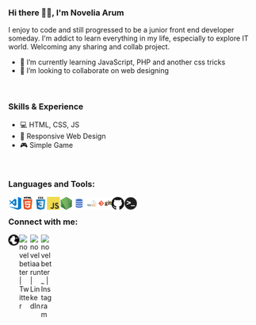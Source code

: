 ### Hi there 👋🏻, I'm Novelia Arum
I enjoy to code and still progressed to be a junior front end developer someday.
I'm addict to learn everything in my life, especially to explore IT world.
Welcoming any sharing and collab project.
- 🌱 I’m currently learning JavaScript, PHP and another css tricks
- 👯 I’m looking to collaborate on web designing
<br >
<!-- <hr > -->

### Skills & Experience
- 💻 HTML, CSS, JS
- 📱  Responsive Web Design
- 🎮 Simple Game

<br >
<!-- <hr > -->

### Languages and Tools:
<img align="left" alt="Visual Studio Code" width="26px" src="https://raw.githubusercontent.com/github/explore/80688e429a7d4ef2fca1e82350fe8e3517d3494d/topics/visual-studio-code/visual-studio-code.png" />
<img align="left" alt="HTML5" width="26px" src="https://raw.githubusercontent.com/github/explore/80688e429a7d4ef2fca1e82350fe8e3517d3494d/topics/html/html.png" />
<img align="left" alt="CSS3" width="26px" src="https://raw.githubusercontent.com/github/explore/80688e429a7d4ef2fca1e82350fe8e3517d3494d/topics/css/css.png" />
<img align="left" alt="JavaScript" width="26px" src="https://raw.githubusercontent.com/github/explore/80688e429a7d4ef2fca1e82350fe8e3517d3494d/topics/javascript/javascript.png" />
<img align="left" alt="Node.js" width="26px" src="https://raw.githubusercontent.com/github/explore/80688e429a7d4ef2fca1e82350fe8e3517d3494d/topics/nodejs/nodejs.png" />
<img align="left" alt="SQL" width="26px" src="https://raw.githubusercontent.com/github/explore/80688e429a7d4ef2fca1e82350fe8e3517d3494d/topics/sql/sql.png" />
<img align="left" alt="MySQL" width="26px" src="https://raw.githubusercontent.com/github/explore/80688e429a7d4ef2fca1e82350fe8e3517d3494d/topics/mysql/mysql.png" />
<img align="left" alt="Git" width="26px" src="https://raw.githubusercontent.com/github/explore/80688e429a7d4ef2fca1e82350fe8e3517d3494d/topics/git/git.png" />
<img align="left" alt="GitHub" width="26px" src="https://raw.githubusercontent.com/github/explore/78df643247d429f6cc873026c0622819ad797942/topics/github/github.png" />
<img align="left" alt="Terminal" width="26px" src="https://raw.githubusercontent.com/github/explore/80688e429a7d4ef2fca1e82350fe8e3517d3494d/topics/terminal/terminal.png" />

<br >
<!-- <hr > -->

### Connect with me:

[<img align="left" alt="novelbetter.wordpress.com" width="22px" src="https://raw.githubusercontent.com/iconic/open-iconic/master/svg/globe.svg" />](https://novelbetter.wordpress.com)
[<img align="left" alt="novelbetter | Twitter" width="22px" src="https://cdn.jsdelivr.net/npm/simple-icons@v3/icons/twitter.svg" />](https://twitter.com.novelbetter)
[<img align="left" alt="noveliaarun | LinkedIn" width="22px" src="https://cdn.jsdelivr.net/npm/simple-icons@v3/icons/linkedin.svg" />](https://linkedin.com/in/noveliaarum)
[<img align="left" alt="novelbetter_ | Instagram" width="22px" src="https://cdn.jsdelivr.net/npm/simple-icons@v3/icons/instagram.svg" />](https://instagram.com.novelbetter_)


